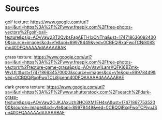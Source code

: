 # Sources
golf texture: https://www.google.com/url?sa=i&url=https%3A%2F%2Fwww.freepik.com%2Ffree-photos-vectors%2Fgolf-ball-texture&psig=AOvVaw23T2QvbsFapAETH1xCNTha&ust=1747186360924000&source=images&cd=vfe&opi=89978449&ved=0CBEQjRxqFwoTCNi808Smn40DFQAAAAAdAAAAABAK

grass texture: https://www.google.com/url?sa=i&url=https%3A%2F%2Fwww.freepik.com%2Ffree-photos-vectors%2Ftexture-game-grass&psig=AOvVaw1LanrKQFKi6BZmk-WvLtLt&ust=1747186634570000&source=images&cd=vfe&opi=89978449&ved=0CBQQjRxqFwoTCLi8jcenn40DFQAAAAAdAAAAABAE

dark greens texture: https://www.google.com/url?sa=i&url=https%3A%2F%2Fwww.shutterstock.com%2Fsearch%2Fdark-grass-texture&psig=AOvVaw2OJKJAxUzh3HC6XM1EH4sA&ust=1747186775352000&source=images&cd=vfe&opi=89978449&ved=0CBQQjRxqFwoTCPiyuJSon40DFQAAAAAdAAAAABAE